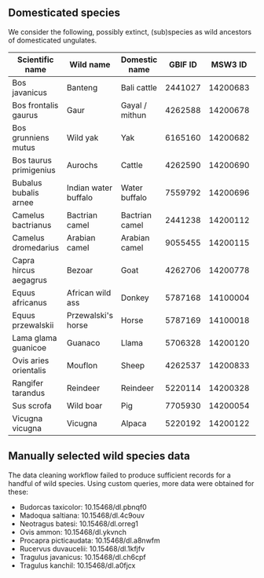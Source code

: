Domesticated species
--------------------

We consider the following, possibly extinct, (sub)species as wild ancestors of domesticated ungulates.

| Scientific name        | Wild name            | Domestic name  | GBIF ID | MSW3 ID  | Article DOI                      | GBIF data DOI      |
|------------------------|----------------------|----------------|---------|----------|----------------------------------|--------------------|
| Bos javanicus          | Banteng              | Bali cattle    | 2441027 | 14200683 | 10.13057/biodiv/d160230          | 10.15468/dl.gez0fu |
| Bos frontalis gaurus   | Gaur                 | Gayal / mithun | 4262588 | 14200678 | 10.1093/gigascience/gix094       | 10.15468/dl.4wqyum |
| Bos grunniens mutus    | Wild yak             | Yak            | 6165160 | 14200682 | 10.1111/j.1365-2699.2010.02379.x | 10.15468/dl.ghsq5k |
| Bos taurus primigenius | Aurochs              | Cattle         | 4262590 | 14200690 | 10.1038/hdy.2016.79              | 10.15468/dl.umadrb |
| Bubalus bubalis arnee  | Indian water buffalo | Water buffalo  | 7559792 | 14200696 | 10.1111/j.1365-2052.2010.02166.x | 10.15468/dl.hmvx8i |
| Camelus bactrianus     | Bactrian camel       | Bactrian camel | 2441238 | 14200112 | 10.1111/j.1365-2052.2008.01848.x | 10.15468/dl.xpccdk |
| Camelus dromedarius    | Arabian camel        | Arabian camel  | 9055455 | 14200115 | 10.1073/pnas.1519508113          | 10.15468/dl.q8ai05 |
| Capra hircus aegagrus  | Bezoar               | Goat           | 4262706 | 14200778 | 10.1073/pnas.0804782105          | 10.15468/dl.eluwca |
| Equus africanus        | African wild ass     | Donkey         | 5787168 | 14100004 | 10.1098/rspb.2010.0708           | 10.15468/dl.vs6yud |
| Equus przewalskii      | Przewalski's horse   | Horse          | 5787169 | 14100018 | 10.1073/pnas.1111122109          | 10.15468/dl.jemutr |
| Lama glama guanicoe    | Guanaco              | Llama          | 5706328 | 14200120 | 10.1098/rspb.2001.1774           | 10.15468/dl.zbzcx8 |
| Ovis aries orientalis  | Mouflon              | Sheep          | 4262537 | 14200833 | 10.1038/hdy.2010.122             | 10.15468/dl.c8cqbw |
| Rangifer tarandus      | Reindeer             | Reindeer       | 5220114 | 14200328 | 10.1098/rspb.2008.0332           | 10.15468/dl.sh1osv |
| Sus scrofa             | Wild boar            | Pig            | 7705930 | 14200054 | PMID:10747069                    | 10.15468/dl.rgyaaf |
| Vicugna vicugna        | Vicugna              | Alpaca         | 5220192 | 14200122 | 10.1098/rspb.2001.1774           | 10.15468/dl.bdvobp |

Manually selected wild species data
-----------------------------------

The data cleaning workflow failed to produce sufficient records for a handful of wild species. Using custom queries, more data
were obtained for these:

- Budorcas taxicolor: 10.15468/dl.pbnqf0
- Madoqua saltiana: 10.15468/dl.4c9ouv
- Neotragus batesi: 10.15468/dl.orreg1
- Ovis ammon: 10.15468/dl.ykvnch
- Procapra picticaudata: 10.15468/dl.a8nwfm
- Rucervus duvaucelii: 10.15468/dl.1kfjfv
- Tragulus javanicus: 10.15468/dl.ch6cpf
- Tragulus kanchil: 10.15468/dl.a0fjcx